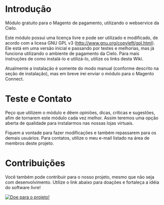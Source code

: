 # Introdução #

Módulo gratuito para o Magento de pagamento, utilizando o webservice da Cielo.

Este módulo possui uma licença livre e pode ser utilizado e modificado, de acordo com a licesa GNU GPL v3 (http://www.gnu.org/copyleft/gpl.html). Ele está em uma versão inicial e passando por testes e melhorias, mas já funciona utilizando o ambiente de pagamento da Cielo. Para mais instruções de como instalá-lo e utilizá-lo, utilize os links desta Wiki.

Atualmente a instalação é somente do modo manual (conforme descrito na seção de instalação), mas em breve irei enviar o módulo para o Magento Connect.

# Teste e Contato #

Peço que utilizem o módulo e dêem opiniões, dicas, críticas e sugestões, afim de tornarem este módulo cada vez melhor. Assim teremos uma opção aberta de qualidade para instalarmos nas nossas lojas virtuais.

Fiquem a vontade para fazer modificações e também repassarem para os demais usuários. Para contatos, utilize o meu e-mail listado na área de membros deste projeto.


# Contribuições #

Você também pode contribuir para o nosso projeto, mesmo que não seja com desenvolvimento. Utilize o link abaixo para doações e fortaleça a idéia do software livre!


<a href='https://pagseguro.uol.com.br/checkout/v2/donation.html?receiverEmail=lawsann@gmail.com&currency=BRL'>
<img src='https://p.simg.uol.com.br/out/pagseguro/i/botoes/doacoes/209x48-doar-assina.gif' alt='Doe para o projeto!' /></a>